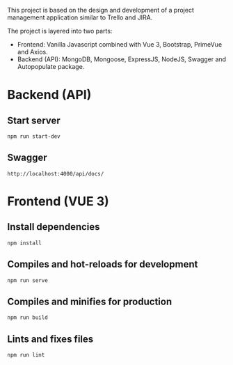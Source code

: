 This project is based on the design and development of a project management application similar to Trello and JIRA.

The project is layered into two parts:

- Frontend: Vanilla Javascript combined with Vue 3, Bootstrap, PrimeVue and Axios.
- Backend (API): MongoDB, Mongoose, ExpressJS, NodeJS, Swagger and Autopopulate package.

# Backend (API)

## Start server

```
npm run start-dev
```

## Swagger

```
http://localhost:4000/api/docs/
```

# Frontend (VUE 3)

## Install dependencies

```
npm install
```

## Compiles and hot-reloads for development

```
npm run serve
```

## Compiles and minifies for production

```
npm run build
```

## Lints and fixes files

```
npm run lint
```
